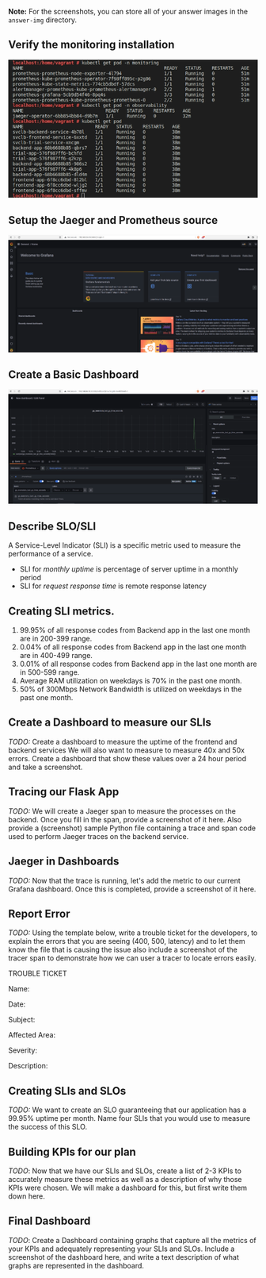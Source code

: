 **Note:** For the screenshots, you can store all of your answer images in the `answer-img` directory.

## Verify the monitoring installation

![Pods](https://github.com/baocongchen/Metrics-Dashboard-with-Grafana-and-Prometheus/blob/main/answer-img/pods.png "Pods")

## Setup the Jaeger and Prometheus source
![Grafana Home Page](https://github.com/baocongchen/Metrics-Dashboard-with-Grafana-and-Prometheus/blob/main/answer-img/grafana-homepage.png "Grafana Home Page")

## Create a Basic Dashboard
![Grafana Dashboard](https://github.com/baocongchen/Metrics-Dashboard-with-Grafana-and-Prometheus/blob/main/answer-img/grafana-dashboard.png "Grafana Dashboard")

## Describe SLO/SLI

A Service-Level Indicator (SLI) is a specific metric used to measure the performance of a service.
- SLI for *monthly uptime* is percentage of server uptime in a monthly period
- SLI for *request response time* is remote response latency 

## Creating SLI metrics.

1. 99.95% of all response codes from Backend app in the last one month are in 200-399 range. 
2. 0.04% of all response codes from Backend app in the last one month are in 400-499 range. 
3. 0.01% of all response codes from Backend app in the last one month are in 500-599 range. 
4. Average RAM utilization on weekdays is 70% in the past one month. 
5. 50% of 300Mbps Network Bandwidth is utilized on weekdays in the past one month.

## Create a Dashboard to measure our SLIs
*TODO:* Create a dashboard to measure the uptime of the frontend and backend services We will also want to measure to measure 40x and 50x errors. Create a dashboard that show these values over a 24 hour period and take a screenshot.

## Tracing our Flask App
*TODO:*  We will create a Jaeger span to measure the processes on the backend. Once you fill in the span, provide a screenshot of it here. Also provide a (screenshot) sample Python file containing a trace and span code used to perform Jaeger traces on the backend service.

## Jaeger in Dashboards
*TODO:* Now that the trace is running, let's add the metric to our current Grafana dashboard. Once this is completed, provide a screenshot of it here.

## Report Error
*TODO:* Using the template below, write a trouble ticket for the developers, to explain the errors that you are seeing (400, 500, latency) and to let them know the file that is causing the issue also include a screenshot of the tracer span to demonstrate how we can user a tracer to locate errors easily.

TROUBLE TICKET

Name:

Date:

Subject:

Affected Area:

Severity:

Description:


## Creating SLIs and SLOs
*TODO:* We want to create an SLO guaranteeing that our application has a 99.95% uptime per month. Name four SLIs that you would use to measure the success of this SLO.

## Building KPIs for our plan
*TODO*: Now that we have our SLIs and SLOs, create a list of 2-3 KPIs to accurately measure these metrics as well as a description of why those KPIs were chosen. We will make a dashboard for this, but first write them down here.

## Final Dashboard
*TODO*: Create a Dashboard containing graphs that capture all the metrics of your KPIs and adequately representing your SLIs and SLOs. Include a screenshot of the dashboard here, and write a text description of what graphs are represented in the dashboard.  
